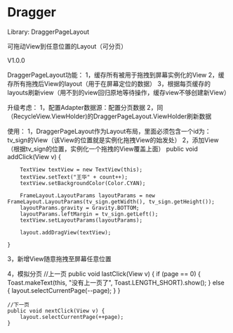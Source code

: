 # Dragger

Library: DraggerPageLayout

可拖动View到任意位置的Layout（可分页）

V1.0.0

DraggerPageLayout功能：
1，缓存所有被用于拖拽到屏幕实例化的View
2，缓存所有拖拽后View的layout（用于在屏幕定位的数据）
3，根据每页缓存的layouts刷新view（用不到的view回归原地等待操作，缓存view不够创建新View）



升级考虑：
1，配置Adapter数据源：配置分页数据
2，同（RecycleView.ViewHolder)的DraggerPageLayout.ViewHolder刷新数据


使用：
1，DraggerPageLayout作为Layout布局，里面必须包含一个id为：tv_sign的View（该View的位置就是实例化拖拽View的始发处）
2，添加View（根据tv_sign的位置，实例化一个拖拽的View覆盖上面）
     public void addClick(View v) {

        TextView textView = new TextView(this);
        textView.setText("王华" + count++);
        textView.setBackgroundColor(Color.CYAN);
     
        FrameLayout.LayoutParams layoutParams = new FrameLayout.LayoutParams(tv_sign.getWidth(), tv_sign.getHeight());
        layoutParams.gravity = Gravity.BOTTOM;
        layoutParams.leftMargin = tv_sign.getLeft();
        textView.setLayoutParams(layoutParams);

        layout.addDragView(textView);

    }
    
3，新增View随意拖拽至屏幕任意位置

4，模拟分页
     //上一页
     public void lastClick(View v) {
        if (page == 0) {
            Toast.makeText(this, "没有上一页了", Toast.LENGTH_SHORT).show();
        } else {
            layout.selectCurrentPage(--page);
        }
    }
    
    //下一页
    public void nextClick(View v) {
        layout.selectCurrentPage(++page);
    }
